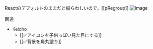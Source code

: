
Reactのデフォルトのままだと紛らわしいので。[[pRegroup]]
![image](https://gyazo.com/54da5577f062d22051dba9c835cc6c08/thumb/1000)

関連
- Keicho
    - [[✅アイコンを子供っぽい見た目にする]]
    - [[✅背景を角丸塗り]]
